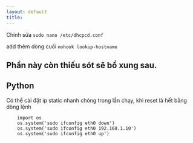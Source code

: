 ```yaml
---
layout: default
title: 
---
```

Chỉnh sữa ```sudo nano /etc/dhcpcd.conf```

add thêm dòng cuối ```nohook lookup-hostname```


Phần này còn thiếu sót sẽ bổ xung sau.
---------------

Python
---------------
Có thể cài đặt ip static nhanh chóng trong lần chạy, khi reset là hết bằng dòng lệnh

``` 
    import os   
    os.system('sudo ifconfig eth0 down')
    os.system('sudo ifconfig eth0 192.168.1.10')
    os.system('sudo ifconfig eth0 up')
```
